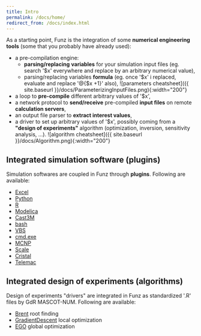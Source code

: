 ```yaml
---
title: Intro
permalink: /docs/home/
redirect_from: /docs/index.html
---
```


As a starting point, Funz is the integration of some __numerical engineering tools__ (some that you probably have already used):

* a pre-compilation engine:
  * __parsing/replacing__ __variables__ for your simulation input files (eg. search '$x' everywhere and replace by an arbitrary numerical value),
  * parsing/replacing variables __formula__ (eg. once '$x' i replaced, evaluate and replace '@{$x +1}' also),
    ![parameters cheatsheet]({{ site.baseurl }}/docs/ParameterizingInputFiles.png){:width="200"}
* a loop to __pre-compile__ different arbitrary values of '$x',
* a network protocol to __send/receive__ pre-compiled __input files__ on remote __calculation servers__,
* an output file parser to __extract interest values__,
* a driver to set up arbitrary values of '$x', possibly coming from a __"design of experiments"__ algorithm (optimization, inversion, sensitivity analysis, ...).
    ![algorithm cheatsheet]({{ site.baseurl }}/docs/Algorithm.png){:width="200"}

## Integrated simulation software (plugins)

Simulation softwares are coupled in Funz through __plugins__. Following are available:

* [Excel](https://github.com/Funz/plugin-Excel)
* [Python](https://github.com/Funz/plugin-Python)
* [R](https://github.com/Funz/plugin-R)
* [Modelica](https://github.com/Funz/plugin-Modelica)
* [Cast3M](https://github.com/Funz/plugin-Cast3m)
* [bash](https://github.com/Funz/plugin-Bash)
* [VBS](https://github.com/Funz/plugin-VBS)
* [cmd.exe](https://github.com/Funz/plugin-Cmd.exe)
* [MCNP](https://github.com/Funz/plugin-MCNP)
* [Scale](https://github.com/Funz/plugin-Scale)
* [Cristal](https://github.com/Funz/plugin-Cristal)
* [Telemac](https://github.com/Funz/plugin-Telemac)

## Integrated design of experiments (algorithms)

Design of experiments "drivers" are integrated in Funz as standardized '.R' files by GdR MASCOT-NUM. Following are available:

* [Brent](https://github.com/Funz/algorithm-Brent) root finding
* [GradientDescent](https://github.com/Funz/algorithm-GradientDescent) local optimization
* [EGO](https://github.com/Funz/algorithm-EGO) global optimization

